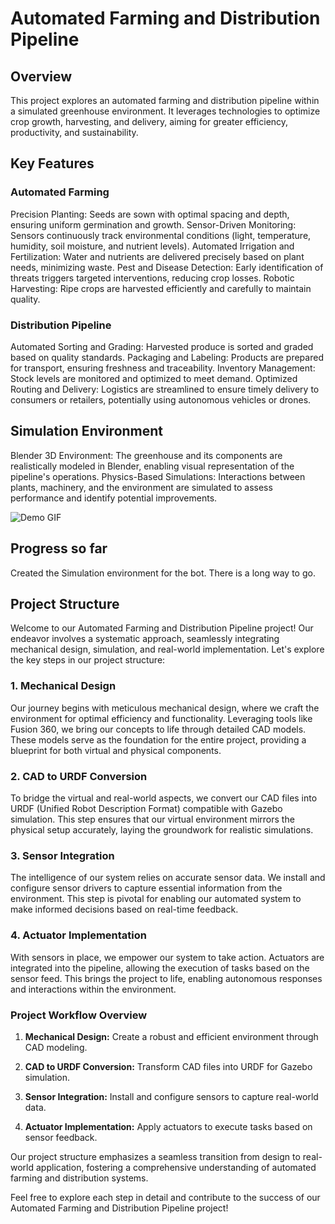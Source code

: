 
# Automated Farming and Distribution Pipeline

## Overview

This project explores an automated farming and distribution pipeline within a simulated greenhouse environment. It leverages technologies to optimize crop growth, harvesting, and delivery, aiming for greater efficiency, productivity, and sustainability.

## Key Features

### Automated Farming

Precision Planting: Seeds are sown with optimal spacing and depth, ensuring uniform germination and growth.
Sensor-Driven Monitoring: Sensors continuously track environmental conditions (light, temperature, humidity, soil moisture, and nutrient levels).
Automated Irrigation and Fertilization: Water and nutrients are delivered precisely based on plant needs, minimizing waste.
Pest and Disease Detection: Early identification of threats triggers targeted interventions, reducing crop losses.
Robotic Harvesting: Ripe crops are harvested efficiently and carefully to maintain quality.
### Distribution Pipeline

Automated Sorting and Grading: Harvested produce is sorted and graded based on quality standards.
Packaging and Labeling: Products are prepared for transport, ensuring freshness and traceability.
Inventory Management: Stock levels are monitored and optimized to meet demand.
Optimized Routing and Delivery: Logistics are streamlined to ensure timely delivery to consumers or retailers, potentially using autonomous vehicles or drones.
## Simulation Environment

Blender 3D Environment: The greenhouse and its components are realistically modeled in Blender, enabling visual representation of the pipeline's operations.
Physics-Based Simulations: Interactions between plants, machinery, and the environment are simulated to assess performance and identify potential improvements.

![Demo GIF](Environment/demo.gif)

## Progress so far

Created the Simulation environment for the bot. There is a long way to go.

## Project Structure

Welcome to our Automated Farming and Distribution Pipeline project! Our endeavor involves a systematic approach, seamlessly integrating mechanical design, simulation, and real-world implementation. Let's explore the key steps in our project structure:

### 1. Mechanical Design

Our journey begins with meticulous mechanical design, where we craft the environment for optimal efficiency and functionality. Leveraging tools like Fusion 360, we bring our concepts to life through detailed CAD models. These models serve as the foundation for the entire project, providing a blueprint for both virtual and physical components.

### 2. CAD to URDF Conversion

To bridge the virtual and real-world aspects, we convert our CAD files into URDF (Unified Robot Description Format) compatible with Gazebo simulation. This step ensures that our virtual environment mirrors the physical setup accurately, laying the groundwork for realistic simulations.

### 3. Sensor Integration

The intelligence of our system relies on accurate sensor data. We install and configure sensor drivers to capture essential information from the environment. This step is pivotal for enabling our automated system to make informed decisions based on real-time feedback.

### 4. Actuator Implementation

With sensors in place, we empower our system to take action. Actuators are integrated into the pipeline, allowing the execution of tasks based on the sensor feed. This brings the project to life, enabling autonomous responses and interactions within the environment.

### Project Workflow Overview

1. **Mechanical Design:** Create a robust and efficient environment through CAD modeling.

2. **CAD to URDF Conversion:** Transform CAD files into URDF for Gazebo simulation.

3. **Sensor Integration:** Install and configure sensors to capture real-world data.

4. **Actuator Implementation:** Apply actuators to execute tasks based on sensor feedback.

Our project structure emphasizes a seamless transition from design to real-world application, fostering a comprehensive understanding of automated farming and distribution systems.

Feel free to explore each step in detail and contribute to the success of our Automated Farming and Distribution Pipeline project!


